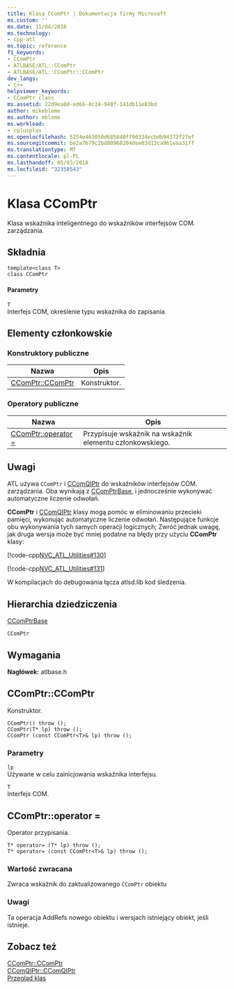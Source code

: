 ```yaml
---
title: Klasa CComPtr | Dokumentacja firmy Microsoft
ms.custom: ''
ms.date: 11/04/2016
ms.technology:
- cpp-atl
ms.topic: reference
f1_keywords:
- CComPtr
- ATLBASE/ATL::CComPtr
- ATLBASE/ATL::CComPtr::CComPtr
dev_langs:
- C++
helpviewer_keywords:
- CComPtr class
ms.assetid: 22d9ea8d-ed66-4c34-940f-141db11e83bd
author: mikeblome
ms.author: mblome
ms.workload:
- cplusplus
ms.openlocfilehash: 5254e463050d685840ff90334ecbdb94372f27ef
ms.sourcegitcommit: be2a7679c2bd80968204dee03d13ca961eaa31ff
ms.translationtype: MT
ms.contentlocale: pl-PL
ms.lasthandoff: 05/03/2018
ms.locfileid: "32358543"
---
```

# <a name="ccomptr-class"></a>Klasa CComPtr
Klasa wskaźnika inteligentnego do wskaźników interfejsów COM. zarządzania.  
  
## <a name="syntax"></a>Składnia  
  
```
template<class T>  
class CComPtr
```  
  
#### <a name="parameters"></a>Parametry  
 `T`  
 Interfejs COM, określenie typu wskaźnika do zapisania.  
  
## <a name="members"></a>Elementy członkowskie  
  
### <a name="public-constructors"></a>Konstruktory publiczne  
  
|Nazwa|Opis|  
|----------|-----------------|  
|[CComPtr::CComPtr](#ccomptr)|Konstruktor.|  
  
### <a name="public-operators"></a>Operatory publiczne  
  
|Nazwa|Opis|  
|----------|-----------------|  
|[CComPtr::operator =](#operator_eq)|Przypisuje wskaźnik na wskaźnik elementu członkowskiego.|  
  
## <a name="remarks"></a>Uwagi  
 ATL używa `CComPtr` i [CComQIPtr](../../atl/reference/ccomqiptr-class.md) do wskaźników interfejsów COM. zarządzania. Oba wynikają z [CComPtrBase](../../atl/reference/ccomptrbase-class.md), i jednocześnie wykonywać automatyczne liczenie odwołań.  
  
 **CComPtr** i [CComQIPtr](../../atl/reference/ccomqiptr-class.md) klasy mogą pomóc w eliminowaniu przecieki pamięci, wykonując automatyczne liczenie odwołań.  Następujące funkcje obu wykonywania tych samych operacji logicznych; Zwróć jednak uwagę, jak druga wersja może być mniej podatne na błędy przy użyciu **CComPtr** klasy:  
  
 [!code-cpp[NVC_ATL_Utilities#130](../../atl/codesnippet/cpp/ccomptr-class_1.cpp)]  
  
 [!code-cpp[NVC_ATL_Utilities#131](../../atl/codesnippet/cpp/ccomptr-class_2.cpp)]  
  
 W kompilacjach do debugowania łącza atlsd.lib kod śledzenia.  
  
## <a name="inheritance-hierarchy"></a>Hierarchia dziedziczenia  
 [CComPtrBase](../../atl/reference/ccomptrbase-class.md)  
  
 `CComPtr`  
  
## <a name="requirements"></a>Wymagania  
 **Nagłówek:** atlbase.h  
  
##  <a name="ccomptr"></a>  CComPtr::CComPtr  
 Konstruktor.  
  
```
CComPtr() throw ();
CComPtr(T* lp) throw ();
CComPtr (const CComPtr<T>& lp) throw ();
```  
  
### <a name="parameters"></a>Parametry  
 `lp`  
 Używane w celu zainicjowania wskaźnika interfejsu.  
  
 `T`  
 Interfejs COM.  
  
##  <a name="operator_eq"></a>  CComPtr::operator =  
 Operator przypisania.  
  
```
T* operator= (T* lp) throw ();
T* operator= (const CComPtr<T>& lp) throw ();
```  
  
### <a name="return-value"></a>Wartość zwracana  
 Zwraca wskaźnik do zaktualizowanego `CComPtr` obiektu  
  
### <a name="remarks"></a>Uwagi  
 Ta operacja AddRefs nowego obiektu i wersjach istniejący obiekt, jeśli istnieje.  
  
## <a name="see-also"></a>Zobacz też  
 [CComPtr::CComPtr](#ccomptr)   
 [CComQIPtr::CComQIPtr](../../atl/reference/ccomqiptr-class.md#ccomqiptr)   
 [Przegląd klas](../../atl/atl-class-overview.md)
